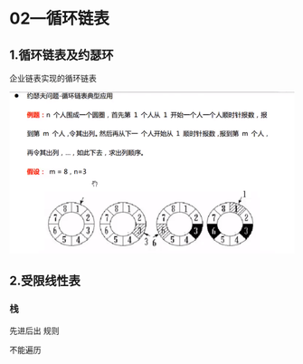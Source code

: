 # 02—循环链表

## 1.循环链表及约瑟环

企业链表实现的循环链表



![image-20210222111630838](02_LinkCycle.assets/image-20210222111630838.png)



## 2.受限线性表

### 栈

先进后出 规则

不能遍历